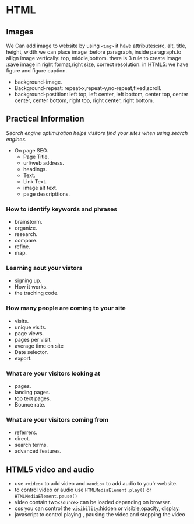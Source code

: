 # HTML
## Images
We Can add image to website by using `<img>` it have attributes:src, alt, title, height, width.we can place image :before paragraph, inside paragraph.to allign image vertically: top, middle,bottom. there is 3 rule to create image :save image in right format,right size, correct resolution. in HTML5: we have figure and figure caption.
* background-image.
* Background-repeat: repeat-x,repeat-y,no-repeat,fixed,scroll.
* background-postition: left top, left center, left bottom, center top, center center, center bottom, right top, right center, right bottom.
## Practical Information
*Search engine optimization helps visitors find your sites when using search engines.*
* On page SEO.
  * Page Title.
  * url/web address.
  * headings.
  * Text.
  * Link Text.
  * image alt text.
  * page descripttions.
### How to identify keywords and phrases
* brainstorm.
* organize.
* research.
* compare.
* refine.
* map.
### Learning aout your vistors
* signing up.
* How it works.
* the traching code.
### How many people are coming to your site
* visits.
* unique visits.
* page views.
* pages per visit.
* average time on site
* Date selector.
* export.
### What are your visitors looking at
* pages.
* landing pages.
* top text pages.
* Bounce rate.
### What are your visitors coming from
* referrers.
* direct.
* search terms.
* advanced features.
## HTML5 video and audio
* use `<video>` to add video and `<audio>` to add audio to you'r website.
* to control video or audio use `HTMLMediaElement.play()` or `HTMLMediaElement.pause()`
* video contain two`<source>` can be loaded depending on browser.
* css you can control the `visibility`:hidden or visible,opacity, display.
* javascript to control playing , pausing the video and stopping the video



